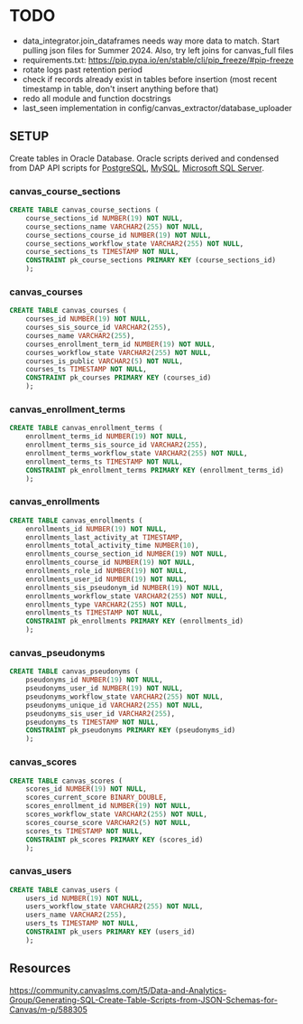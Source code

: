 # TODO

- data_integrator.join_dataframes needs way more data to match. Start pulling json
files for Summer 2024. Also, try left joins for canvas_full files
- requirements.txt: <https://pip.pypa.io/en/stable/cli/pip_freeze/#pip-freeze>
- rotate logs past retention period
- check if records already exist in tables before insertion (most recent timestamp in table, don't insert anything before that)
- redo all module and function docstrings
- last_seen implementation in config/canvas_extractor/database_uploader

## SETUP

Create tables in Oracle Database. Oracle scripts derived and condensed from DAP API scripts for [PostgreSQL](https://data-access-platform-api.s3.eu-central-1.amazonaws.com/sql/postgresql.sql), [MySQL](https://data-access-platform-api.s3.eu-central-1.amazonaws.com/sql/mysql.sql), [Microsoft SQL Server](https://data-access-platform-api.s3.amazonaws.com/sql/mssql.sql).

### canvas_course_sections

```sql
CREATE TABLE canvas_course_sections (
    course_sections_id NUMBER(19) NOT NULL,
    course_sections_name VARCHAR2(255) NOT NULL,
    course_sections_course_id NUMBER(19) NOT NULL,
    course_sections_workflow_state VARCHAR2(255) NOT NULL,
    course_sections_ts TIMESTAMP NOT NULL,
    CONSTRAINT pk_course_sections PRIMARY KEY (course_sections_id)
    );
```

### canvas_courses

```sql
CREATE TABLE canvas_courses (
    courses_id NUMBER(19) NOT NULL,
    courses_sis_source_id VARCHAR2(255),
    courses_name VARCHAR2(255),
    courses_enrollment_term_id NUMBER(19) NOT NULL,
    courses_workflow_state VARCHAR2(255) NOT NULL,
    courses_is_public VARCHAR2(5) NOT NULL,
    courses_ts TIMESTAMP NOT NULL,
    CONSTRAINT pk_courses PRIMARY KEY (courses_id)
    );
```

### canvas_enrollment_terms

```sql
CREATE TABLE canvas_enrollment_terms (
    enrollment_terms_id NUMBER(19) NOT NULL,
    enrollment_terms_sis_source_id VARCHAR2(255),
    enrollment_terms_workflow_state VARCHAR2(255) NOT NULL,
    enrollment_terms_ts TIMESTAMP NOT NULL,
    CONSTRAINT pk_enrollment_terms PRIMARY KEY (enrollment_terms_id)
    );
```  

### canvas_enrollments

```sql
CREATE TABLE canvas_enrollments (
    enrollments_id NUMBER(19) NOT NULL,
    enrollments_last_activity_at TIMESTAMP,
    enrollments_total_activity_time NUMBER(10),
    enrollments_course_section_id NUMBER(19) NOT NULL,
    enrollments_course_id NUMBER(19) NOT NULL,
    enrollments_role_id NUMBER(19) NOT NULL,
    enrollments_user_id NUMBER(19) NOT NULL,
    enrollments_sis_pseudonym_id NUMBER(19) NOT NULL,
    enrollments_workflow_state VARCHAR2(255) NOT NULL,
    enrollments_type VARCHAR2(255) NOT NULL,
    enrollments_ts TIMESTAMP NOT NULL,
    CONSTRAINT pk_enrollments PRIMARY KEY (enrollments_id)
    );
```

### canvas_pseudonyms

```sql
CREATE TABLE canvas_pseudonyms (
    pseudonyms_id NUMBER(19) NOT NULL,
    pseudonyms_user_id NUMBER(19) NOT NULL,
    pseudonyms_workflow_state VARCHAR2(255) NOT NULL,
    pseudonyms_unique_id VARCHAR2(255) NOT NULL,
    pseudonyms_sis_user_id VARCHAR2(255),
    pseudonyms_ts TIMESTAMP NOT NULL,
    CONSTRAINT pk_pseudonyms PRIMARY KEY (pseudonyms_id)
    );
```

### canvas_scores

```sql
CREATE TABLE canvas_scores (
    scores_id NUMBER(19) NOT NULL,
    scores_current_score BINARY_DOUBLE,
    scores_enrollment_id NUMBER(19) NOT NULL,
    scores_workflow_state VARCHAR2(255) NOT NULL,
    scores_course_score VARCHAR2(5) NOT NULL,
    scores_ts TIMESTAMP NOT NULL,
    CONSTRAINT pk_scores PRIMARY KEY (scores_id)
    );
```

### canvas_users

```sql
CREATE TABLE canvas_users (
    users_id NUMBER(19) NOT NULL,
    users_workflow_state VARCHAR2(255) NOT NULL,
    users_name VARCHAR2(255),
    users_ts TIMESTAMP NOT NULL,
    CONSTRAINT pk_users PRIMARY KEY (users_id)
    );
```

## Resources

https://community.canvaslms.com/t5/Data-and-Analytics-Group/Generating-SQL-Create-Table-Scripts-from-JSON-Schemas-for-Canvas/m-p/588305